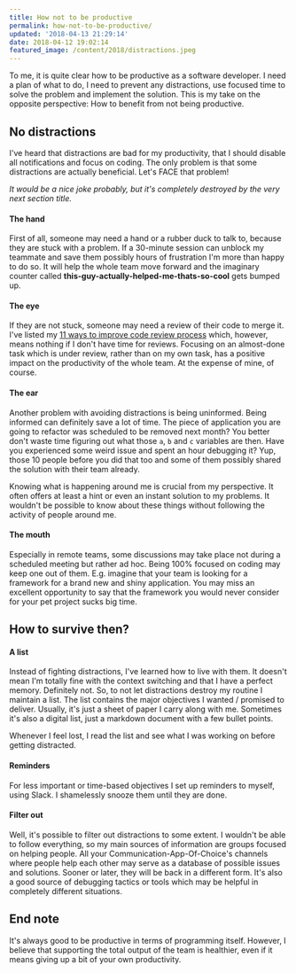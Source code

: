 ```yaml
---
title: How not to be productive
permalink: how-not-to-be-productive/
updated: '2018-04-13 21:29:14'
date: 2018-04-12 19:02:14
featured_image: /content/2018/distractions.jpeg
---
```


To me, it is quite clear how to be productive as a software developer. I need a plan of what to do, I need to prevent any distractions,
use focused time to solve the problem and implement the solution. This is my take on the opposite perspective: How to benefit from
not being productive.

<!-- more -->

## No distractions

I've heard that distractions are bad for my productivity, that I should disable all notifications and focus on coding.
The only problem is that some distractions are actually beneficial. Let's FACE that problem!

*It would be a nice joke probably,
but it's completely destroyed by the very next section title.*

#### The hand
First of all, someone may need a hand or a rubber duck to talk to, because they are stuck with a problem.
If a 30-minute session can unblock my teammate and save them possibly hours of frustration I'm more than happy to do so.
It will help the whole team move forward and the imaginary counter called **this-guy-actually-helped-me-thats-so-cool**
gets bumped up.

#### The eye
If they are not stuck, someone may need a review of their code to merge it.
I've listed my [11 ways to improve code review process](/11-ways-to-improve-code-review-process/) which, however, means nothing if
I don't have time for reviews. Focusing on an almost-done task which is under review, rather than on my own task, has a
positive impact on the productivity of the whole team. At the expense of mine, of course.

#### The ear
Another problem with avoiding distractions is being uninformed. Being informed can definitely save a lot of time.
The piece of application you are going to refactor was scheduled to be removed next month? You better don't waste time
figuring out what those `a`,  `b` and `c` variables are then.
Have you experienced some weird issue and spent an hour debugging it?
Yup, those 10 people before you did that too and some of them possibly shared the solution with their team already.

Knowing what is happening around me is crucial from my perspective. It often offers at least a hint or even an instant solution
to my problems. It wouldn't be possible to know about these things without following the activity of people around me.

#### The mouth

Especially in remote teams, some discussions may take place not during a scheduled meeting but rather ad hoc. Being 100% focused on coding
may keep one out of them. E.g. imagine that your team is looking for a framework for a brand new and shiny application.
You may miss an excellent opportunity to say that the framework you would never consider for your pet project sucks big time.

## How to survive then?

#### A list

Instead of fighting distractions, I've learned how to live with them. It doesn't mean I'm totally fine with the
context switching and that I have a perfect memory. Definitely not. So, to not let distractions destroy my routine I maintain a list.
The list contains the major objectives I wanted / promised to deliver. Usually, it's just a sheet of paper I carry along with me.
Sometimes it's also a digital list, just a markdown document with a few bullet points.

Whenever I feel lost, I read the list and see what I was working on before getting distracted.

#### Reminders

For less important or time-based objectives I set up reminders to myself, using Slack. I shamelessly snooze them until
they are done.

#### Filter out

Well, it's possible to filter out distractions to some extent. I wouldn't be able to follow everything, so my main sources of information
are groups focused on helping people. All your Communication-App-Of-Choice's channels where people help each other may serve
as a database of possible issues and solutions. Sooner or later, they will be back in a different form.
It's also a good source of debugging tactics or tools which may be helpful in completely different situations.

## End note

It's always good to be productive in terms of programming itself. However, I believe that supporting the total output of
the team is healthier, even if it means giving up a bit of your own productivity.
